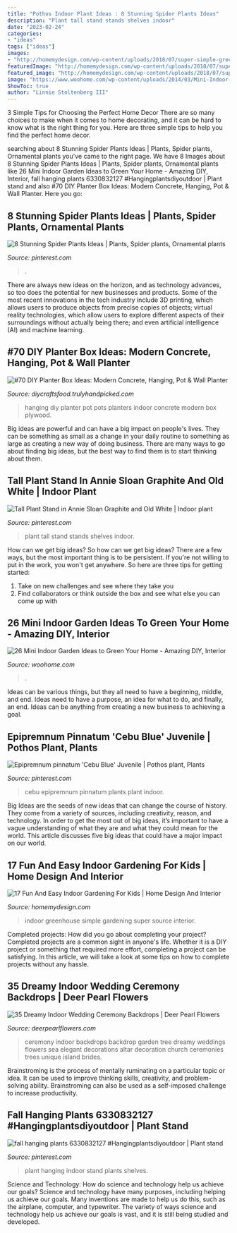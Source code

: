 ```yaml
---
title: "Pothos Indoor Plant Ideas : 8 Stunning Spider Plants Ideas"
description: "Plant tall stand stands shelves indoor"
date: "2023-02-24"
categories:
- "ideas"
tags: ["ideas"]
images:
- "http://homemydesign.com/wp-content/uploads/2018/07/super-simple-greenhouse-ideas-for-kids.jpg"
featuredImage: "http://homemydesign.com/wp-content/uploads/2018/07/super-simple-greenhouse-ideas-for-kids.jpg"
featured_image: "http://homemydesign.com/wp-content/uploads/2018/07/super-simple-greenhouse-ideas-for-kids.jpg"
image: "https://www.woohome.com/wp-content/uploads/2014/03/Mini-Indoor-Gardening-21.jpg"
ShowToc: true
author: "Linnie Stoltenberg III"
---
```



3 Simple Tips for Choosing the Perfect Home Decor
There are so many choices to make when it comes to home decorating, and it can be hard to know what is the right thing for you. Here are three simple tips to help you find the perfect home decor.

	

		
searching about 8 Stunning Spider Plants Ideas | Plants, Spider plants, Ornamental plants you've came to the right page. We have 8 Images about 8 Stunning Spider Plants Ideas | Plants, Spider plants, Ornamental plants like 26 Mini Indoor Garden Ideas to Green Your Home - Amazing DIY, Interior, fall hanging plants 6330832127 #Hangingplantsdiyoutdoor | Plant stand and also #70 DIY Planter Box Ideas: Modern Concrete, Hanging, Pot &amp; Wall Planter. Here you go:
		
    
## 8 Stunning Spider Plants Ideas | Plants, Spider Plants, Ornamental Plants

<img loading=lazy src="https://i.pinimg.com/736x/5c/c9/12/5cc912c13791fad7ce7f06e9058aea48.jpg" onerror="this.onerror=null;this.src='https://tse2.mm.bing.net/th?id=OIP.Vc_nnsA7V3FYdNJYHRpzZAHaLH&amp;pid=15.1';" alt="8 Stunning Spider Plants Ideas | Plants, Spider plants, Ornamental plants">

_Source: pinterest.com_

>. 

	

There are always new ideas on the horizon, and as technology advances, so too does the potential for new businesses and products. Some of the most recent innovations in the tech industry include 3D printing, which allows users to produce objects from precise copies of objects; virtual reality technologies, which allow users to explore different aspects of their surroundings without actually being there; and even artificial intelligence (AI) and machine learning.

    
## #70 DIY Planter Box Ideas: Modern Concrete, Hanging, Pot &amp; Wall Planter

<img loading=lazy src="https://diycraftsfood.trulyhandpicked.com/wp-content/uploads/2016/11/DIY-hanging-planter-pots-5.jpg" onerror="this.onerror=null;this.src='https://tse1.mm.bing.net/th?id=OIP.PQbZUiw3T-9nhrRSu9XzSgHaLH&amp;pid=15.1';" alt="#70 DIY Planter Box Ideas: Modern Concrete, Hanging, Pot &amp; Wall Planter">

_Source: diycraftsfood.trulyhandpicked.com_

>hanging diy planter pot pots planters indoor concrete modern box plywood. 

	

Big ideas are powerful and can have a big impact on people's lives. They can be something as small as a change in your daily routine to something as large as creating a new way of doing business. There are many ways to go about finding big ideas, but the best way to find them is to start thinking about them.

    
## Tall Plant Stand In Annie Sloan Graphite And Old White | Indoor Plant

<img loading=lazy src="https://i.pinimg.com/736x/e2/79/c5/e279c580f6f5a893000930093308c7a1--tall-plants-plant-stands.jpg" onerror="this.onerror=null;this.src='https://tse4.mm.bing.net/th?id=OIP.P2I-lcSiMDHeJS7xWyT5ugHaJ3&amp;pid=15.1';" alt="Tall Plant Stand in Annie Sloan Graphite and Old White | Indoor plant">

_Source: pinterest.com_

>plant tall stand stands shelves indoor. 

	

How can we get big ideas?
So how can we get big ideas? There are a few ways, but the most important thing is to be persistent. If you're not willing to put in the work, you won't get anywhere. So here are three tips for getting started: 
1. Take on new challenges and see where they take you 
2. Find collaborators or think outside the box and see what else you can come up with 

    
## 26 Mini Indoor Garden Ideas To Green Your Home - Amazing DIY, Interior

<img loading=lazy src="https://www.woohome.com/wp-content/uploads/2014/03/Mini-Indoor-Gardening-21.jpg" onerror="this.onerror=null;this.src='https://tse2.mm.bing.net/th?id=OIP.gwKVINAr_yO03llLRq-CdwHaLZ&amp;pid=15.1';" alt="26 Mini Indoor Garden Ideas to Green Your Home - Amazing DIY, Interior">

_Source: woohome.com_

>. 

	

Ideas can be various things, but they all need to have a beginning, middle, and end. Ideas need to have a purpose, an idea for what to do, and finally, an end. Ideas can be anything from creating a new business to achieving a goal.

    
## Epipremnum Pinnatum &#039;Cebu Blue&#039; Juvenile | Pothos Plant, Plants

<img loading=lazy src="https://i.pinimg.com/736x/4f/7f/49/4f7f4986cbaabc0639ef26f88ebdb0e8.jpg" onerror="this.onerror=null;this.src='https://tse4.mm.bing.net/th?id=OIP.h7Z8DSCR6qNXBfBSCHpBfwHaKG&amp;pid=15.1';" alt="Epipremnum pinnatum &#039;Cebu Blue&#039; Juvenile | Pothos plant, Plants">

_Source: pinterest.com_

>cebu epipremnum pinnatum plants plant indoor. 

	

Big Ideas are the seeds of new ideas that can change the course of history. They come from a variety of sources, including creativity, reason, and technology. In order to get the most out of big ideas, it’s important to have a vague understanding of what they are and what they could mean for the world. This article discusses five big ideas that could have a major impact on our world.

    
## 17 Fun And Easy Indoor Gardening For Kids | Home Design And Interior

<img loading=lazy src="http://homemydesign.com/wp-content/uploads/2018/07/super-simple-greenhouse-ideas-for-kids.jpg" onerror="this.onerror=null;this.src='https://tse3.mm.bing.net/th?id=OIP.S6oFoLGF1oGJWozu3fgk2gHaKg&amp;pid=15.1';" alt="17 Fun And Easy Indoor Gardening For Kids | Home Design And Interior">

_Source: homemydesign.com_

>indoor greenhouse simple gardening super source interior. 

	

Completed projects: How did you go about completing your project?
Completed projects are a common sight in anyone's life. Whether it is a DIY project or something that required more effort, completing a project can be satisfying. In this article, we will take a look at some tips on how to complete projects without any hassle.

    
## 35 Dreamy Indoor Wedding Ceremony Backdrops | Deer Pearl Flowers

<img loading=lazy src="http://www.deerpearlflowers.com/wp-content/uploads/2015/07/green-indoor-wedding-ceremony-backdrop.jpg" onerror="this.onerror=null;this.src='https://tse2.mm.bing.net/th?id=OIP.xZIj1YNyUdzoHpApwQ-BlwHaLH&amp;pid=15.1';" alt="35 Dreamy Indoor Wedding Ceremony Backdrops | Deer Pearl Flowers">

_Source: deerpearlflowers.com_

>ceremony indoor backdrops backdrop garden tree dreamy weddings flowers sea elegant decorations altar decoration church ceremonies trees unique island brides. 

	

Brainstroming is the process of mentally ruminating on a particular topic or idea. It can be used to improve thinking skills, creativity, and problem-solving ability. Brainstroming can also be used as a self-imposed challenge to increase productivity.

    
## Fall Hanging Plants 6330832127 #Hangingplantsdiyoutdoor | Plant Stand

<img loading=lazy src="https://i.pinimg.com/736x/8c/8e/b1/8c8eb1a4ff7dccb01bbbd6127b30a134.jpg" onerror="this.onerror=null;this.src='https://tse4.mm.bing.net/th?id=OIP.z2d8M6YG7_FGpoZwKawYvAHaLG&amp;pid=15.1';" alt="fall hanging plants 6330832127 #Hangingplantsdiyoutdoor | Plant stand">

_Source: pinterest.com_

>plant hanging indoor stand plants shelves. 

	

Science and Technology: How do science and technology help us achieve our goals?
Science and technology have many purposes, including helping us achieve our goals. Many inventions are made to help us do this, such as the airplane, computer, and typewriter. The variety of ways science and technology help us achieve our goals is vast, and it is still being studied and developed.

